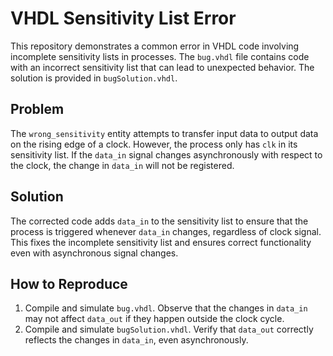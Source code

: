 # VHDL Sensitivity List Error

This repository demonstrates a common error in VHDL code involving incomplete sensitivity lists in processes.  The `bug.vhdl` file contains code with an incorrect sensitivity list that can lead to unexpected behavior.  The solution is provided in `bugSolution.vhdl`.

## Problem

The `wrong_sensitivity` entity attempts to transfer input data to output data on the rising edge of a clock. However, the process only has `clk` in its sensitivity list. If the `data_in` signal changes asynchronously with respect to the clock, the change in `data_in` will not be registered. 

## Solution

The corrected code adds `data_in` to the sensitivity list to ensure that the process is triggered whenever `data_in` changes, regardless of clock signal. This fixes the incomplete sensitivity list and ensures correct functionality even with asynchronous signal changes.

## How to Reproduce

1.  Compile and simulate `bug.vhdl`. Observe that the changes in `data_in` may not affect `data_out` if they happen outside the clock cycle.
2. Compile and simulate `bugSolution.vhdl`. Verify that `data_out` correctly reflects the changes in `data_in`, even asynchronously.
